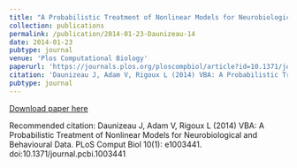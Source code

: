 ```yaml
---
title: "A Probabilistic Treatment of Nonlinear Models for Neurobiological and Behavioural Data"
collection: publications
permalink: /publication/2014-01-23-Daunizeau-14
date: 2014-01-23
pubtype: journal
venue: 'Plos Computational Biology'
paperurl: 'https://journals.plos.org/ploscompbiol/article?id=10.1371/journal.pcbi.1003441'
citation: 'Daunizeau J, Adam V, Rigoux L (2014) VBA: A Probabilistic Treatment of Nonlinear Models for Neurobiological and Behavioural Data. PLoS Comput Biol 10(1): e1003441. doi:10.1371/journal.pcbi.1003441'
pubtype: journal
---
```


<a href='https://journals.plos.org/ploscompbiol/article?id=10.1371/journal.pcbi.1003441'>Download paper here</a>

Recommended citation: Daunizeau J, Adam V, Rigoux L (2014) VBA: A Probabilistic Treatment of Nonlinear Models for Neurobiological and Behavioural Data. PLoS Comput Biol 10(1): e1003441. doi:10.1371/journal.pcbi.1003441